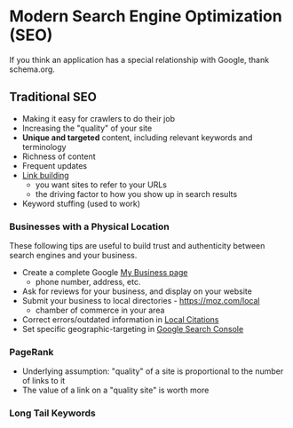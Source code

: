 # Modern Search Engine Optimization (SEO)

If you think an application has a special relationship with Google, thank schema.org.

## Traditional SEO

- Making it easy for crawlers to do their job
- Increasing the "quality" of your site
- **Unique and targeted** content, including relevant keywords and terminology
- Richness of content
- Frequent updates
- <u>Link building</u>
  - you want sites to refer to your URLs
  - the driving factor to how you show up in search results
- Keyword stuffing (used to work)

### Businesses with a Physical Location

These following tips are useful to build trust and authenticity between search engines and your business.

- Create a complete Google <u>My Business page</u>
  - phone number, address, etc.
- Ask for reviews for your business, and display on your website
- Submit your business to local directories - https://moz.com/local
  - chamber of commerce in your area
- Correct errors/outdated information in <u>Local Citations</u>
- Set specific geographic-targeting in <u>Google Search Console</u>

### PageRank

- Underlying assumption: "quality" of a site is proportional to the number of links to it
- The value of a link on a "quality site" is worth more

### Long Tail Keywords

